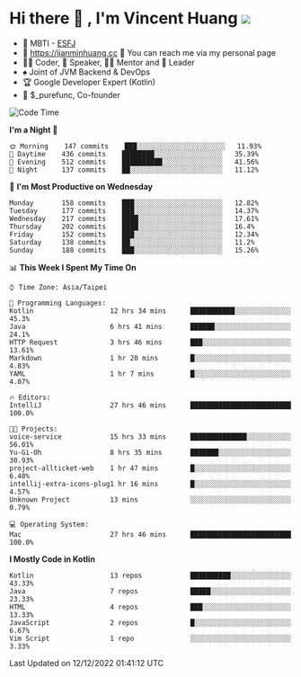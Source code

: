 # Hi there 👋 , I'm Vincent Huang ![](https://komarev.com/ghpvc/?username=Jian-Min-Huang)
- 👀 MBTI - [ESFJ](https://www.16personalities.com/esfj-personality)
- 💎 https://jianminhuang.cc 🙋 You can reach me via my personal page
- 👨‍💻 Coder, 🎤 Speaker, 👨‍🏫 Mentor and 🚀 Leader
- ♠️ Joint of JVM Backend & DevOps
- 🏆 Google Developer Expert (Kotlin)
- 💼 $_purefunc, Co-founder

<!--START_SECTION:waka-->
![Code Time](http://img.shields.io/badge/Code%20Time-1%2C314%20hrs%2023%20mins-blue)

**I'm a Night 🦉** 

```text
🌞 Morning    147 commits    ███░░░░░░░░░░░░░░░░░░░░░░   11.93% 
🌆 Daytime    436 commits    ████████░░░░░░░░░░░░░░░░░   35.39% 
🌃 Evening    512 commits    ██████████░░░░░░░░░░░░░░░   41.56% 
🌙 Night      137 commits    ██░░░░░░░░░░░░░░░░░░░░░░░   11.12%

```
📅 **I'm Most Productive on Wednesday** 

```text
Monday       158 commits    ███░░░░░░░░░░░░░░░░░░░░░░   12.82% 
Tuesday      177 commits    ███░░░░░░░░░░░░░░░░░░░░░░   14.37% 
Wednesday    217 commits    ████░░░░░░░░░░░░░░░░░░░░░   17.61% 
Thursday     202 commits    ████░░░░░░░░░░░░░░░░░░░░░   16.4% 
Friday       152 commits    ███░░░░░░░░░░░░░░░░░░░░░░   12.34% 
Saturday     138 commits    ██░░░░░░░░░░░░░░░░░░░░░░░   11.2% 
Sunday       188 commits    ███░░░░░░░░░░░░░░░░░░░░░░   15.26%

```


📊 **This Week I Spent My Time On** 

```text
⌚︎ Time Zone: Asia/Taipei

💬 Programming Languages: 
Kotlin                   12 hrs 34 mins      ███████████░░░░░░░░░░░░░░   45.3% 
Java                     6 hrs 41 mins       ██████░░░░░░░░░░░░░░░░░░░   24.1% 
HTTP Request             3 hrs 46 mins       ███░░░░░░░░░░░░░░░░░░░░░░   13.61% 
Markdown                 1 hr 20 mins        █░░░░░░░░░░░░░░░░░░░░░░░░   4.83% 
YAML                     1 hr 7 mins         █░░░░░░░░░░░░░░░░░░░░░░░░   4.07%

🔥 Editors: 
IntelliJ                 27 hrs 46 mins      █████████████████████████   100.0%

🐱‍💻 Projects: 
voice-service            15 hrs 33 mins      ██████████████░░░░░░░░░░░   56.01% 
Yu-Gi-Oh                 8 hrs 35 mins       ███████░░░░░░░░░░░░░░░░░░   30.93% 
project-allticket-web    1 hr 47 mins        █░░░░░░░░░░░░░░░░░░░░░░░░   6.48% 
intellij-extra-icons-plug1 hr 16 mins        █░░░░░░░░░░░░░░░░░░░░░░░░   4.57% 
Unknown Project          13 mins             ░░░░░░░░░░░░░░░░░░░░░░░░░   0.79%

💻 Operating System: 
Mac                      27 hrs 46 mins      █████████████████████████   100.0%

```

**I Mostly Code in Kotlin** 

```text
Kotlin                   13 repos            ██████████░░░░░░░░░░░░░░░   43.33% 
Java                     7 repos             █████░░░░░░░░░░░░░░░░░░░░   23.33% 
HTML                     4 repos             ███░░░░░░░░░░░░░░░░░░░░░░   13.33% 
JavaScript               2 repos             █░░░░░░░░░░░░░░░░░░░░░░░░   6.67% 
Vim Script               1 repo              ░░░░░░░░░░░░░░░░░░░░░░░░░   3.33%

```



 Last Updated on 12/12/2022 01:41:12 UTC
<!--END_SECTION:waka-->
